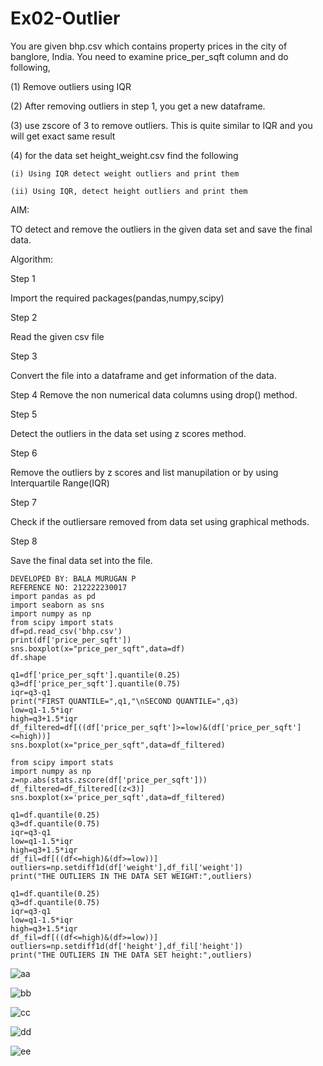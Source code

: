# Ex02-Outlier

You are given bhp.csv which contains property prices in the city of banglore, India. You need to examine price_per_sqft column and do following,

(1) Remove outliers using IQR 

(2) After removing outliers in step 1, you get a new dataframe.

(3) use zscore of 3 to remove outliers. This is quite similar to IQR and you will get exact same result

(4) for the data set height_weight.csv find the following

    (i) Using IQR detect weight outliers and print them

    (ii) Using IQR, detect height outliers and print them
    
AIM:

TO detect and remove the outliers in the given data set and save the final data.

Algorithm:

Step 1

Import the required packages(pandas,numpy,scipy)

Step 2

Read the given csv file

Step 3

Convert the file into a dataframe and get information of the data.

Step 4
Remove the non numerical data columns using drop() method.

Step 5

Detect the outliers in the data set using z scores method.

Step 6

Remove the outliers by z scores and list manupilation or by using Interquartile Range(IQR)

Step 7

Check if the outliersare removed from data set using graphical methods.

Step 8

Save the final data set into the file.
    
    
``` 
DEVELOPED BY: BALA MURUGAN P
REFERENCE NO: 212222230017
import pandas as pd
import seaborn as sns
import numpy as np
from scipy import stats
df=pd.read_csv('bhp.csv')
print(df['price_per_sqft'])
sns.boxplot(x="price_per_sqft",data=df)
df.shape
```

```
q1=df['price_per_sqft'].quantile(0.25)
q3=df['price_per_sqft'].quantile(0.75)
iqr=q3-q1
print("FIRST QUANTILE=",q1,"\nSECOND QUANTILE=",q3)
low=q1-1.5*iqr
high=q3+1.5*iqr
df_filtered=df[((df['price_per_sqft']>=low)&(df['price_per_sqft']<=high))]
sns.boxplot(x="price_per_sqft",data=df_filtered)
```

```
from scipy import stats
import numpy as np
z=np.abs(stats.zscore(df['price_per_sqft']))
df_filtered=df_filtered[(z<3)]
sns.boxplot(x='price_per_sqft',data=df_filtered)
```

```
q1=df.quantile(0.25)
q3=df.quantile(0.75)
iqr=q3-q1
low=q1-1.5*iqr
high=q3+1.5*iqr
df_fil=df[((df<=high)&(df>=low))]
outliers=np.setdiff1d(df['weight'],df_fil['weight'])
print("THE OUTLIERS IN THE DATA SET WEIGHT:",outliers)
```

```
q1=df.quantile(0.25)
q3=df.quantile(0.75)
iqr=q3-q1
low=q1-1.5*iqr
high=q3+1.5*iqr
df_fil=df[((df<=high)&(df>=low))]
outliers=np.setdiff1d(df['height'],df_fil['height'])
print("THE OUTLIERS IN THE DATA SET height:",outliers)
```

![aa](https://user-images.githubusercontent.com/118680410/227790376-0249836a-1815-4be8-8083-49fd6cdb9f68.png)

![bb](https://user-images.githubusercontent.com/118680410/227790395-08526e51-0aba-4670-9c34-3f31ef2fdbf2.png)

![cc](https://user-images.githubusercontent.com/118680410/227790403-52258caf-87e8-469e-9750-b9a135b985d1.png)

![dd](https://user-images.githubusercontent.com/118680410/227790420-daa0d07b-8b38-4b56-aeb1-961d426f6b36.png)

![ee](https://user-images.githubusercontent.com/118680410/227790441-cd68c41b-1aea-4829-a651-db5924d496cc.png)

